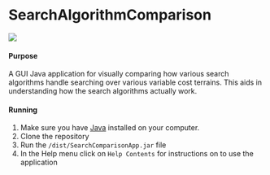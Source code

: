 # SearchAlgorithmComparison

![](https://user-images.githubusercontent.com/9145108/43987344-c809e802-9ce4-11e8-8fa8-ffa93c75cee4.jpg)

#### Purpose

A GUI Java application for visually comparing how various search algorithms handle searching over various variable cost terrains.  This aids in understanding how the search algorithms actually work.  

#### Running

1. Make sure you have [Java](https://java.com/en/download/) installed on your computer. 
1. Clone the repository
1. Run the `/dist/SearchComparisonApp.jar` file
1. In the Help menu click on `Help Contents` for instructions on to use the application
